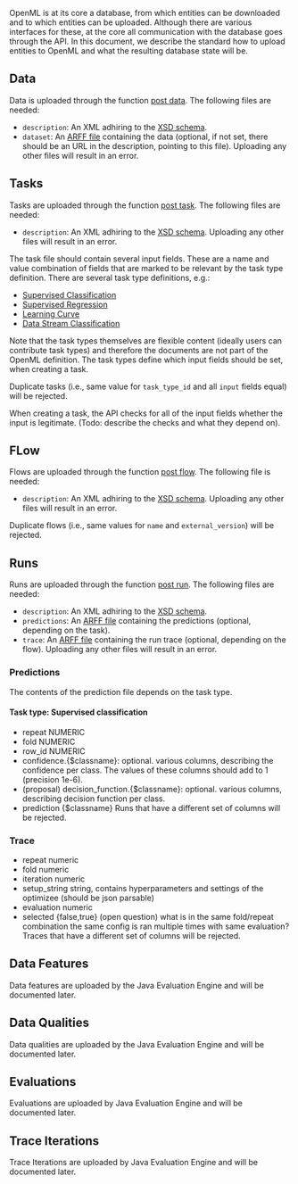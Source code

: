 OpenML is at its core a database, from which entities can be downloaded and to which entities can be uploaded. Although there are various interfaces for these, at the core all communication with the database goes through the API. In this document, we describe the standard how to upload entities to OpenML and what the resulting database state will be.

## Data

Data is uploaded through the function [post data](https://www.openml.org/api_docs#!/data/post_data). The following files are needed:

- `description`: An XML adhiring to the [XSD schema](https://www.openml.org/api_new/v1/xsd/openml.data.upload).
- `dataset`: An [ARFF file](https://www.cs.waikato.ac.nz/ml/weka/arff.html) containing the data (optional, if not set, there should be an URL in the description, pointing to this file).
  Uploading any other files will result in an error.

## Tasks

Tasks are uploaded through the function [post task](https://www.openml.org/api_docs#!/task/post_task). The following files are needed:

- `description`: An XML adhiring to the [XSD schema](https://www.openml.org/api_new/v1/xsd/openml.task.upload).
  Uploading any other files will result in an error.

The task file should contain several input fields. These are a name and value combination of fields that are marked to be relevant by the task type definition. There are several task type definitions, e.g.:

- [Supervised Classification](https://www.openml.org/api/v1/tasktype/1)
- [Supervised Regression](https://www.openml.org/api/v1/tasktype/2)
- [Learning Curve](https://www.openml.org/api/v1/tasktype/3)
- [Data Stream Classification](https://www.openml.org/api/v1/tasktype/4)

Note that the task types themselves are flexible content (ideally users can contribute task types) and therefore the documents are not part of the OpenML definition. The task types define which input fields should be set, when creating a task.

Duplicate tasks (i.e., same value for `task_type_id` and all `input` fields equal) will be rejected.

When creating a task, the API checks for all of the input fields whether the input is legitimate. (Todo: describe the checks and what they depend on).

## FLow

Flows are uploaded through the function [post flow](https://www.openml.org/api_docs#!/flow/post_flow). The following file is needed:

- `description`: An XML adhiring to the [XSD schema](https://www.openml.org/api_new/v1/xsd/openml.implementation.upload).
  Uploading any other files will result in an error.

Duplicate flows (i.e., same values for `name` and `external_version`) will be rejected.

## Runs

Runs are uploaded through the function [post run](https://www.openml.org/api_docs#!/run/post_run). The following files are needed:

- `description`: An XML adhiring to the [XSD schema](https://www.openml.org/api_new/v1/xsd/openml.run.upload).
- `predictions`: An [ARFF file](https://www.cs.waikato.ac.nz/ml/weka/arff.html) containing the predictions (optional, depending on the task).
- `trace`: An [ARFF file](https://www.cs.waikato.ac.nz/ml/weka/arff.html) containing the run trace (optional, depending on the flow).
  Uploading any other files will result in an error.

### Predictions

The contents of the prediction file depends on the task type.

#### Task type: Supervised classification

- repeat NUMERIC
- fold NUMERIC
- row_id NUMERIC
- confidence.{\$classname}: optional. various columns, describing the confidence per class. The values of these columns should add to 1 (precision 1e-6).
- (proposal) decision_function.{\$classname}: optional. various columns, describing decision function per class.
- prediction {\$classname}
  Runs that have a different set of columns will be rejected.

### Trace

- repeat numeric
- fold numeric
- iteration numeric
- setup_string string, contains hyperparameters and settings of the optimizee (should be json parsable)
- evaluation numeric
- selected {false,true}
  (open question) what is in the same fold/repeat combination the same config is ran multiple times with same evaluation?
  Traces that have a different set of columns will be rejected.

## Data Features

Data features are uploaded by the Java Evaluation Engine and will be documented later.

## Data Qualities

Data qualities are uploaded by the Java Evaluation Engine and will be documented later.

## Evaluations

Evaluations are uploaded by Java Evaluation Engine and will be documented later.

## Trace Iterations

Trace Iterations are uploaded by Java Evaluation Engine and will be documented later.
